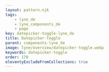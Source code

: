 ```yaml
---
layout: pattern.njk
tags: 
    - lyne_de
    - lyne_components_de
    - page
key: datepicker-toggle-lyne_de
title: Datepicker-Toggle
parent: components-lyne_de
image: lyne/overview/datepicker-toggle.webp
keywords: datepicker-toggle
order: 170
eleventyExcludeFromCollections: true
---
```

